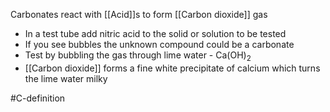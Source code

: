 Carbonates react with [[Acid]]s to form [[Carbon dioxide]] gas

- In a test tube add nitric acid to the solid or solution to be tested
- If you see bubbles the unknown compound could be a carbonate
- Test by bubbling the gas through lime water - Ca(OH)<sub>2</sub> 
- [[Carbon dioxide]] forms a fine white precipitate of calcium which turns the lime water milky

#C-definition